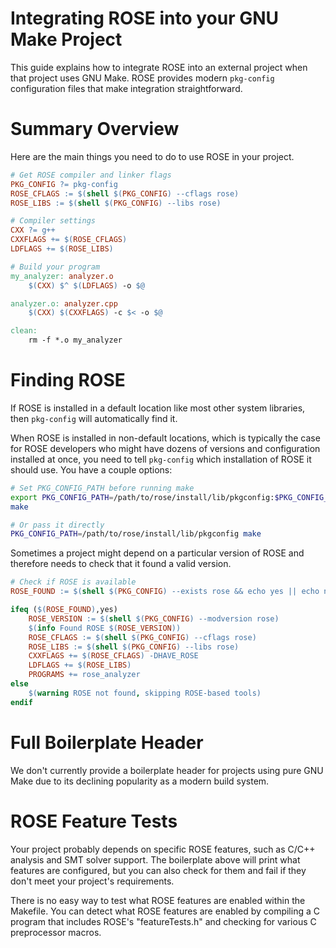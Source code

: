 # Integrating ROSE into your GNU Make Project

This guide explains how to integrate ROSE into an external project
when that project uses GNU Make. ROSE provides modern `pkg-config`
configuration files that make integration straightforward.

# Summary Overview

Here are the main things you need to do to use ROSE in your project.

```makefile
# Get ROSE compiler and linker flags
PKG_CONFIG ?= pkg-config
ROSE_CFLAGS := $(shell $(PKG_CONFIG) --cflags rose)
ROSE_LIBS := $(shell $(PKG_CONFIG) --libs rose)

# Compiler settings
CXX ?= g++
CXXFLAGS += $(ROSE_CFLAGS)
LDFLAGS += $(ROSE_LIBS)

# Build your program
my_analyzer: analyzer.o
	$(CXX) $^ $(LDFLAGS) -o $@

analyzer.o: analyzer.cpp
	$(CXX) $(CXXFLAGS) -c $< -o $@

clean:
	rm -f *.o my_analyzer
```

# Finding ROSE

If ROSE is installed in a default location like most other system
libraries, then `pkg-config` will automatically find it.

When ROSE is installed in non-default locations, which is typically
the case for ROSE developers who might have dozens of versions and
configuration installed at once, you need to tell `pkg-config` which
installation of ROSE it should use.  You have a couple options:

```bash
# Set PKG_CONFIG_PATH before running make
export PKG_CONFIG_PATH=/path/to/rose/install/lib/pkgconfig:$PKG_CONFIG_PATH
make

# Or pass it directly
PKG_CONFIG_PATH=/path/to/rose/install/lib/pkgconfig make
```

Sometimes a project might depend on a particular version of ROSE and
therefore needs to check that it found a valid version.

```makefile
# Check if ROSE is available
ROSE_FOUND := $(shell $(PKG_CONFIG) --exists rose && echo yes || echo no)

ifeq ($(ROSE_FOUND),yes)
    ROSE_VERSION := $(shell $(PKG_CONFIG) --modversion rose)
    $(info Found ROSE $(ROSE_VERSION))
    ROSE_CFLAGS := $(shell $(PKG_CONFIG) --cflags rose)
    ROSE_LIBS := $(shell $(PKG_CONFIG) --libs rose)
    CXXFLAGS += $(ROSE_CFLAGS) -DHAVE_ROSE
    LDFLAGS += $(ROSE_LIBS)
    PROGRAMS += rose_analyzer
else
    $(warning ROSE not found, skipping ROSE-based tools)
endif
```

# Full Boilerplate Header

We don't currently provide a boilerplate header for projects using
pure GNU Make due to its declining popularity as a modern build
system.

# ROSE Feature Tests

Your project probably depends on specific ROSE features, such as C/C++
analysis and SMT solver support.  The boilerplate above will print
what features are configured, but you can also check for them and fail
if they don't meet your project's requirements.

There is no easy way to test what ROSE features are enabled within the
Makefile. You can detect what ROSE features are enabled by compiling a
C program that includes ROSE's "featureTests.h" and checking for
various C preprocessor macros.
